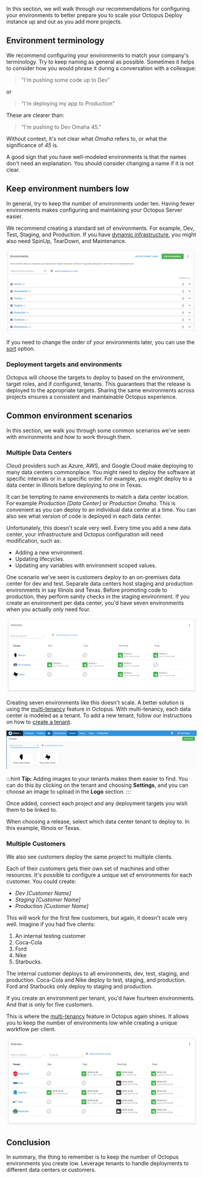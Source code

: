 In this section, we will walk through our recommendations for configuring your environments to better prepare you to scale your Octopus Deploy instance up and out as you add more projects.

## Environment terminology

We recommend configuring your environments to match your company's terminology. Try to keep naming as general as possible. Sometimes it helps to consider how you would phrase it during a conversation with a colleague:

> "I'm pushing some code up to Dev"

or

> "I'm deploying my app to Production"

These are clearer than:

> "I'm pushing to Dev Omaha 45." 

Without context, it's not clear what _Omaha_ refers to, or what the significance of _45_ is.

A good sign that you have well-modeled environments is that the names don't need an explanation. You should consider changing a name if it is not clear.

## Keep environment numbers low

In general, try to keep the number of environments under ten. Having fewer environments makes configuring and maintaining your Octopus Server easier. 

We recommend creating a standard set of environments. For example, Dev, Test, Staging, and Production. If you have [dynamic infrastructure](/docs/infrastructure/deployment-targets/dynamic-infrastructure/index.md), you might also need SpinUp, TearDown, and Maintenance.

![The Environment overview](docs/shared-content/octopus-recommendations/images/environment-list.png "width=500")

If you need to change the order of your environments later, you can use the [sort](/docs/infrastructure/environments/index.md#sort-your-environments) option.

### Deployment targets and environments

Octopus will choose the targets to deploy to based on the environment, target roles, and if configured, tenants. This guarantees that the release is deployed to the appropriate targets. Sharing the same environments across projects ensures a consistent and maintainable Octopus experience.

## Common environment scenarios

In this section, we walk you through some common scenarios we've seen with environments and how to work through them.

### Multiple Data Centers

Cloud providers such as Azure, AWS, and Google Cloud make deploying to many data centers commonplace. You might need to deploy the software at specific intervals or in a specific order. For example, you might deploy to a data center in Illinois before deploying to one in Texas.

It can be tempting to name environments to match a data center location. For example _Production [Data Center]_ or _Production Omaha_. This is convenient as you can deploy to an individual data center at a time. You can also see what version of code is deployed in each data center.

Unfortunately, this doesn't scale very well. Every time you add a new data center, your infrastructure and Octopus configuration will need modification, such as:

- Adding a new environment.
- Updating lifecycles.
- Updating any variables with environment scoped values.

One scenario we've seen is customers deploy to an on-premises data center for dev and test. Separate data centers host staging and production environments in say Illinois and Texas. Before promoting code to production, they perform sanity checks in the staging environment. If you create an environment per data center, you'd have seven environments when you actually only need four.

![Multi-tenancy Environments](docs/shared-content/octopus-recommendations/images/multi-tenancy-environments.png "width=500")

Creating seven environments like this doesn't scale. A better solution is using the [multi-tenancy](/docs/deployments/patterns/multi-tenant-deployments/index.md) feature in Octopus. With multi-tenancy, each data center is modeled as a tenant. To add a new tenant, follow our instructions on how to [create a tenant](docs/deployments/patterns/multi-tenant-deployments/multi-tenant-deployment-guide/creating-your-first-tenant.md).

![Data Center tenants](docs/shared-content/octopus-recommendations/images/data-center-tenants.png "width=500")

:::hint
**Tip:** Adding images to your tenants makes them easier to find. You can do this by clicking on the tenant and choosing **Settings**, and you can choose an image to upload in the **Logo** section.
:::

Once added, connect each project and any deployment targets you wish them to be linked to.

When choosing a release, select which data center tenant to deploy to. In this example, Illinois or Texas.

### Multiple Customers

We also see customers deploy the same project to multiple clients.

Each of their customers gets their own set of machines and other resources. It's possible to configure a unique set of environments for each customer. You could create:

- _Dev [Customer Name]_
- _Staging [Customer Name]_
- _Production [Customer Name]_

This will work for the first few customers, but again, it doesn't scale very well. Imagine if you had five clients:

1. An internal testing customer
1. Coca-Cola
1. Ford
1. Nike
1. Starbucks.  

The internal customer deploys to all environments, dev, test, staging, and production. Coca-Cola and Nike deploy to test, staging, and production. Ford and Starbucks only deploy to staging and production.

If you create an environment per tenant, you'd have fourteen environments. And that is only for five customers.

This is where the [multi-tenancy](/docs/deployments/patterns/multi-tenant-deployments/index.md) feature in Octopus again shines. It allows you to keep the number of environments low while creating a unique workflow per client.

![Tenants as Customers](docs/shared-content/octopus-recommendations/images/multi-tenancy-customers.png "width=500")

## Conclusion

In summary, the thing to remember is to keep the number of Octopus environments you create low. Leverage tenants to handle deployments to different data centers or customers.